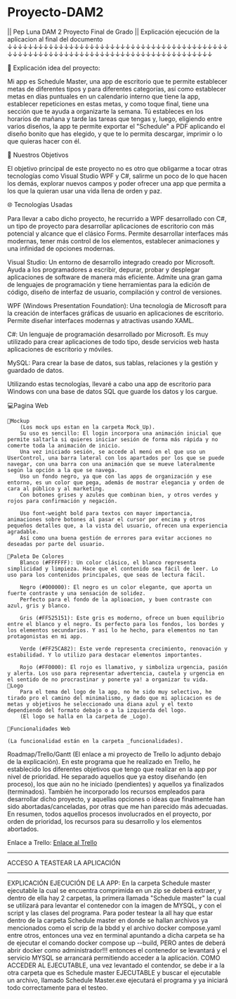 # Proyecto-DAM2
|| Pep Luna DAM 2 Proyecto Final de Grado ||  Explicación ejecución de la aplicacion al final del documento  ↓↓↓↓↓↓↓↓↓↓↓↓↓↓↓↓↓↓↓↓↓↓↓↓↓↓↓↓↓↓↓↓↓↓↓↓↓↓↓↓↓↓↓↓↓↓↓↓↓↓↓↓↓↓↓↓↓↓↓↓↓↓↓↓↓↓↓↓↓↓↓↓↓↓↓↓↓↓↓↓↓↓↓

📖 Explicación idea del proyecto:

Mi app es Schedule Master, una app de escritorio que te permite establecer metas de diferentes tipos y para diferentes categorías, así como establecer metas en días puntuales en un calendario interno que tiene la app, establecer repeticiones en estas metas, y como toque final, tiene una sección que te ayuda a organizarte la semana. Tú estableces en los horarios de mañana y tarde las tareas que tengas y, luego, eligiendo entre varios diseños, la app te permite exportar el "Schedule" a PDF aplicando el diseño bonito que has elegido, y que te lo permita descargar, imprimir o lo que quieras hacer con él.

🎯 Nuestros Objetivos

El objetivo principal de este proyecto no es otro que obligarme a tocar otras tecnologías como Visual Studio WPF y C#, salirme un poco de lo que hacen los demás, explorar nuevos campos y poder ofrecer una app que permita a los que la quieran usar una vida llena de orden y paz.

🌐 Tecnologías Usadas

Para llevar a cabo dicho proyecto, he recurrido a WPF desarrollado con C#, un tipo de proyecto para desarrollar aplicaciones de escritorio con más potencial y alcance que el clásico Forms. Permite desarrollar interfaces más modernas, tener más control de los elementos, establecer animaciones y una infinidad de opciones modernas.

Visual Studio: Un entorno de desarrollo integrado creado por Microsoft. Ayuda a los programadores a escribir, depurar, probar y desplegar aplicaciones de software de manera más eficiente. Admite una gran gama de lenguajes de programación y tiene herramientas para la edición de código, diseño de interfaz de usuario, compilación y control de versiones.

WPF (Windows Presentation Foundation): Una tecnología de Microsoft para la creación de interfaces gráficas de usuario en aplicaciones de escritorio. Permite diseñar interfaces modernas y atractivas usando XAML.

C#: Un lenguaje de programación desarrollado por Microsoft. Es muy utilizado para crear aplicaciones de todo tipo, desde servicios web hasta aplicaciones de escritorio y móviles.

MySQL: Para crear la base de datos, sus tablas, relaciones y la gestión y guardado de datos.

Utilizando estas tecnologías, llevaré a cabo una app de escritorio para Windows con una base de datos SQL que guarde los datos y los cargue.

💻Pagina Web

    💭Mockup
        (Los mock ups estan en la carpeta Mock_Up).
        Su uso es sencillo: El login incorpora una animación inicial que permite saltarla si quieres iniciar sesión de forma más rápida y no comerte toda la animación de inicio. 
        Una vez iniciado sesión, se accede al menú en el que uso un UserControl, una barra lateral con los apartados por los que se puede navegar, con una barra con una animación que se mueve lateralmente según la opción a la que se navega.
        Uso un fondo negro, ya que con las apps de organización y ese entorno, es un color que pega, además de mostrar elegancia y orden de cara al público y al marketing. 
        Con botones grises y azules que combinan bien, y otros verdes y rojos para confirmación y negación.

        Uso font-weight bold para textos con mayor importancia, animaciones sobre botones al pasar el cursor por encima y otros pequeños detalles que, a la vista del usuario, ofrecen una experiencia agradable. 
        Así como una buena gestión de errores para evitar acciones no deseadas por parte del usuario.

    🎨Paleta De Colores
        Blanco (#FFFFFF): Un color clásico, el blanco representa simplicidad y limpieza. Hace que el contenido sea fácil de leer. Lo uso para los contenidos principales, que seas de lectura fácil.

        Negro (#000000): El negro es un color elegante, que aporta un fuerte contraste y una sensación de solidez.
        Perfecto para el fondo de la aplioacion, y buen contraste con azul, gris y blanco.

        Gris (#FF525151): Este gris es moderno, ofrece un buen equilibrio entre el blanco y el negro. Es perfecto para los fondos, los bordes y los elementos secundarios. Y así lo he hecho, para elementos no tan protagonistas en mi app.

        Verde (#FF25CA82): Este verde representa crecimiento, renovación y estabilidad. Y lo utilizo para destacar elementos importantes.

        Rojo (#FF0000): El rojo es llamativo, y simboliza urgencia, pasión y alerta. Los uso para representar advertencia, cautela y urgencia en el sentido de no procrastinar y ponerte ya! a organizar tu vida.
    👀Logo
        Para el tema del logo de la app, no he sido muy selectivo, he tirado pro el camino del minimalismo, y dado que mi aplicacion es de metas y objetivos he seleccionado una diana azul y el texto dependiendo del formato debajo o a la izquierda del logo.
        (El logo se halla en la carpeta de _Logo).

    🔗Funcionalidades Web

    (La funcionalidad están en la carpeta _funcionalidades).

Roadmap/Trello/Gantt (El enlace a mi proyecto de Trello lo adjunto debajo de la explicación). 
En este programa que he realizado en Trello, he establecido los diferentes objetivos que tengo que realizar en la app por nivel de prioridad. 
He separado aquellos que ya estoy diseñando (en proceso), los que aún no he iniciado (pendientes) y aquellos ya finalizados (terminados). 
También he incorporado los recursos empleados para desarrollar dicho proyecto, y aquellas opciones o ideas que finalmente han sido abortadas/canceladas, por otras que me han parecido más adecuadas. 
En resumen, todos aquellos procesos involucrados en el proyecto, por orden de prioridad, los recursos para su desarrollo y los elementos abortados.

Enlace a Trello: [Enlace al Trello](https://trello.com/b/jNKCrBrS/mi-tablero-de-trello)



*******************************************************************************************************************************************************************************
ACCESO A TEASTEAR LA APLICACIÓN
*******************************************************************************************************************************************************************************
EXPLICACIÓN EJECUCIÓN DE LA APP:
En la carpeta Schedule master ejecutable la cual se encuentra comprimida en un zip se deberá extraer, y dentro de ella hay 2 carpetas, la primera llamada "Schedule master" la cual se utilizará para levantar el contenedor con la imagen de MYSQL, y con el script y las clases del programa. Para poder testear la all hay que estar dentro de la carpeta Schedule master en donde se hallan archivos ya mencionados como el scrip de la bbdd y el archivo docker compose.yaml entre otros, entonces una vez en terminal apuntando a dicha carpeta se ha de ejecutar el comando docker compose up --build, PERO antes de deberá abrir docker como administrador!!! entonces el contenedor se levantará y el servicio MYSQL se arrancará permitiendo acceder a la  aplicación. 
COMO ACCEDER AL EJECUTABLE, una vez levantado el contendor, se debe ir a la otra carpeta que es Schedule master EJECUTABLE y buscar el ejecutable un archivo, llamado Schedule Master.exe ejecutará el programa y ya iniciará todo correctamente para el testeo.
